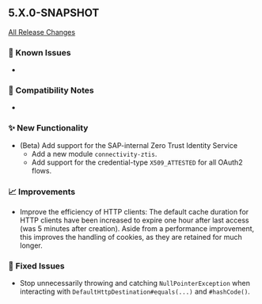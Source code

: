 ## 5.X.0-SNAPSHOT

[All Release Changes](https://github.com/SAP/cloud-sdk-java/releases)

### 🚧 Known Issues

- 

### 🔧 Compatibility Notes

- 

### ✨ New Functionality

- (Beta) Add support for the SAP-internal Zero Trust Identity Service
  - Add a new module `connectivity-ztis`.
  - Add support for the credential-type `X509_ATTESTED` for all OAuth2 flows.

### 📈 Improvements

- Improve the efficiency of HTTP clients: The default cache duration for HTTP clients have been increased to expire one hour after last access (was 5 minutes after creation).
  Aside from a performance improvement, this improves the handling of cookies, as they are retained for much longer.

### 🐛 Fixed Issues

- Stop unnecessarily throwing and catching `NullPointerException` when interacting with `DefaultHttpDestination#equals(...)` and `#hashCode()`.
